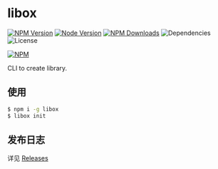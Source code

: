# libox

[![NPM Version][badge-npm-version]][url-npm]
[![Node Version][badge-node-version]][url-npm]
[![NPM Downloads][badge-npm-downloads]][url-npm]
![Dependencies][badge-dependencies]
![License][badge-license]

[![NPM][image-npm]][url-npm]

CLI to create library.

## 使用

``` bash
$ npm i -g libox
$ libox init
```

## 发布日志

详见 [Releases][url-releases]


[badge-npm-version]: https://img.shields.io/npm/v/libox
[badge-node-version]: https://img.shields.io/node/v/libox
[badge-npm-downloads]: https://img.shields.io/npm/dt/libox
[badge-license]: https://img.shields.io/npm/l/libox
[badge-dependencies]: https://img.shields.io/librariesio/release/npm/libox

[url-npm]: https://npmjs.org/package/libox
[url-dependencies]: https://david-dm.org/vkbansal/libox
[url-releases]: https://github.com/heynext/libox/releases

[image-npm]: https://nodei.co/npm/libox.png
